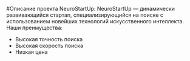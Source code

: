 #Описание проекта NeuroStartUp:
NeuroStartUp — динамически развивающийся 
стартап, специализирующийся на поиске с 
использованием новейших технологий 
искусственного интеллекта. 
Наши преимущества:
* Высокая точность поиска
* Высокая скорость поиска
* Низкая цена
